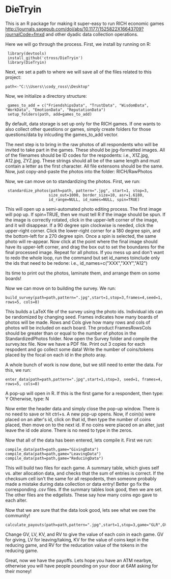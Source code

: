 DieTryin
========
This is an R package for making it super-easy to run RICH economic games <http://journals.sagepub.com/doi/abs/10.1177/1525822X16643709?journalCode=fmxd> and other dyadic data collection operations.

Here we will go through the process. First, we install by running on R:
```{r}
 library(devtools)
 install_github('ctross/DieTryin')
 library(DieTryin)
```

Next, we set a path to where we will save all of the files related to this project:
```{r}
path<-"C:\\Users\\cody_ross\\Desktop"
```

Now, we initialize a directory structure:
```{r}
 games_to_add = c("FriendshipsData", "TrustData", "WisdomData", "WorkData", "EmotionData", "ReputationData")
 setup_folders(path, add=games_to_add)
```
By default, data storage is set up only for the RICH games. If one wants to also collect other questions or games, simply create folders for those questions/data by inlcuding the  games_to_add vector.

The next step is to bring in the raw photos of all respondents who will be invited to take part in the games. These should be jpg-formatted images. All of the filenames should be ID codes for the respodents: i.e., X1Z.jpg, A12.jpg, ZYZ.jpg. These strings should all be of the same length and must contain a letter as the first character. All file extensons should be the same. Now, just copy-and-paste the photos into the folder: RICH/RawPhotos

Now, we can move on to standardizing the photos. First, we run:
```{r}
 standardize_photos(path=path, pattern=".jpg", start=1, stop=3, 
	               size_out=1000, border_size=10, asr=1.6180, 
	               id_range=NULL, id_names=NULL, spin=TRUE)
```
This will open up a semi-automated photo editing process. The first image will pop up. If spin=TRUE, then we must tell R if the image should be spun. If the image is correctly rotated, click in the upper-left corner of the image, and it will disappear. If a 90 degree spin clockwise is needed, click the upper-right corner. Click the lower-right corner for a 180 degree spin, and the bottom-left for a 270 degree spin. Once a spin is selected, the same photo will re-appear. Now click at the point where the final image should have its upper-left corner, and drag the box out to set the boundares for the final processed image. Repeat for all photos. If you mess up and don't want to redo the whole loop, run the command but set id_names toinclude only the ids that need to be redone: i.e., id_names=c("XXX","XXY","A12") 

Its time to print out the photos, laminate them,  and arrange them on some boards!

Now we can move on to building the survey. We run:
```{r}
build_survey(path=path,pattern=".jpg",start=1,stop=3,frames=4,seed=1, rows=5, cols=8)
```
This builds a LaTeX file of the survey using the photo ids. Individual ids can be randomized by changing seed. Frames indicates how many boards of photos will be made. Rows and Cols give how many rows and cols of photos will be included on each board. The product Frames*Rows*Cols should be greater than or equal to the number of photos in the StandardizedPhotos folder. Now open the Survey folder and compile the survey.tex file. Now we have a PDF file. Print out 3 copies for each respodent and go collect some data! Write the number of coins/tokens placed by the focal on each id in the photo aray.

A whole bunch of work is now done, but we still need to enter the data. For this, we run:
```{r}
enter_data(path=path,pattern=".jpg",start=1,stop=3, seed=1, frames=4, rows=5, cols=8)
```
A pop-up will open in R. If this is the first game for a respondent, then type: Y
Otherwise, type: N

Now enter the header data and simply close the pop-up window. There is no need to save or hit ctrl+s.
A new pop-up opens. Now, if coin(s) were placed on an alter's id, click on that id, then type the number of coins placed, then move on to the next id. If no coins were placed on an alter, just leave the id ode alone. There is no need to type in the zeros.

Now that all of the data has been entered, lets compile it. First we run:
```{r}
compile_data(path=path,game="GivingData")
compile_data(path=path,game="LeavingData")
compile_data(path=path,game="ReducingData")
```
This will build two files for each game. A summary table, which gives self vs. alter allocation data, and checks that the sum of entries is correct. If the checksum cell isn't the same for all respodents, then someone probably made a mistake during data collection or data entry! Better go fix the corresponding .csv files. If the summary tables look good, then we are set. The other files are the edgelists. These say how many coins ego gave to each alter.

Now that we are sure that the data look good, lets see what we owe the community!
```{r}
calculate_payouts(path=path,pattern=".jpg",start=1,stop=3,game="GLR",GV=1,LV=0.5,KV=1,RV=-4)
```
Change GV, LV, KV, and RV to give the value of each coin in each game. GV for giving, LV for leaving/taking, KV for the value of coins kept in the reducing game, and RV for the reducation value of the tokens in the reducing game.

Great, now we have the payoffs. Lets hope you have an ATM nearbye, otherwise you will have people pounding on your door at 6AM asking for their money!


